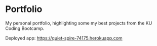 # Portfolio

My personal portfolio, highlighting some my best projects from the KU Coding Bootcamp.

Deployed app: https://quiet-spire-74175.herokuapp.com